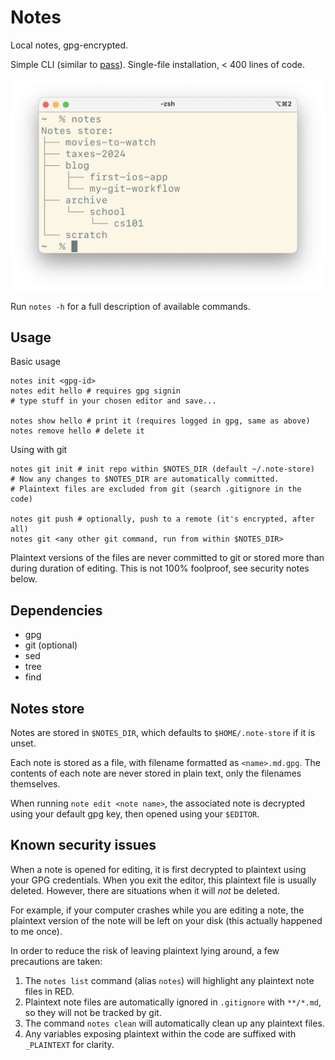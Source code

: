 # Notes

Local notes, gpg-encrypted.

Simple CLI (similar to [pass](https://www.passwordstore.org)).
Single-file installation, < 400 lines of code.

![screenshot](screenshot.png)

Run `notes -h` for a full description of available commands.

## Usage

Basic usage

```shell
notes init <gpg-id>
notes edit hello # requires gpg signin
# type stuff in your chosen editor and save...

notes show hello # print it (requires logged in gpg, same as above)
notes remove hello # delete it
```

Using with git

```shell
notes git init # init repo within $NOTES_DIR (default ~/.note-store)
# Now any changes to $NOTES_DIR are automatically committed.
# Plaintext files are excluded from git (search .gitignore in the code)

notes git push # optionally, push to a remote (it's encrypted, after all)
notes git <any other git command, run from within $NOTES_DIR>
```

Plaintext versions of the files are never committed to git or stored more than during duration of editing.
This is not 100% foolproof, see security notes below.

## Dependencies

- gpg
- git (optional)
- sed
- tree
- find

## Notes store

Notes are stored in `$NOTES_DIR`, which defaults to `$HOME/.note-store` if it is unset.

Each note is stored as a file, with filename formatted as `<name>.md.gpg`.
The contents of each note are never stored in plain text, only the filenames themselves.

When running `note edit <note name>`, the associated note is decrypted using your default gpg key, then opened using your `$EDITOR`.

## Known security issues

When a note is opened for editing, it is first decrypted to plaintext using your GPG credentials.
When you exit the editor, this plaintext file is usually deleted.
However, there are situations when it will _not_ be deleted.

For example, if your computer crashes while you are editing a note, the plaintext version of the note will be left on your disk (this actually happened to me once).

In order to reduce the risk of leaving plaintext lying around, a few precautions are taken:

1. The `notes list` command (alias `notes`) will highlight any plaintext note files in RED.
2. Plaintext note files are automatically ignored in `.gitignore` with `**/*.md`, so they will not be tracked by git.
3. The command `notes clean` will automatically clean up any plaintext files.
4. Any variables exposing plaintext within the code are suffixed with `_PLAINTEXT` for clarity.
